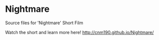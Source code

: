 Nightmare
=========

Source files for 'Nightmare' Short Film

Watch the short and learn more here! http://cnm190.github.io/Nightmare/
